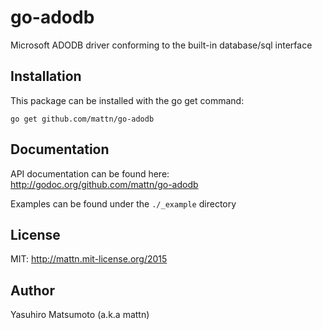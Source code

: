 # go-adodb

Microsoft ADODB driver conforming to the built-in database/sql interface

## Installation

This package can be installed with the go get command:

    go get github.com/mattn/go-adodb

## Documentation

API documentation can be found here: http://godoc.org/github.com/mattn/go-adodb

Examples can be found under the `./_example` directory

## License

MIT: http://mattn.mit-license.org/2015

## Author

Yasuhiro Matsumoto (a.k.a mattn)
